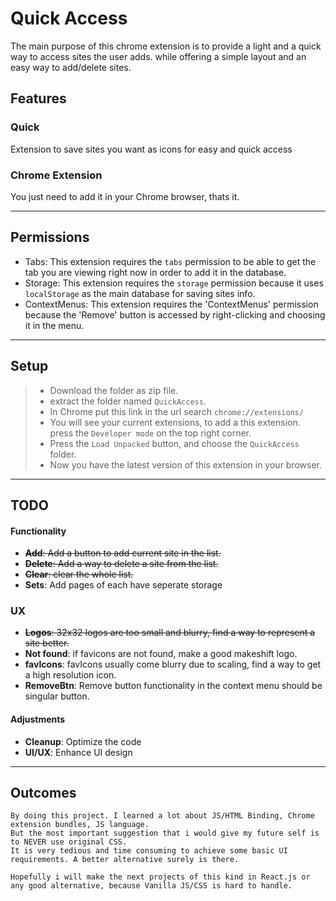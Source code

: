 # Quick Access

The main purpose of this chrome extension is to provide a light and a quick way to access sites the user adds. while offering a simple layout and an easy way to add/delete sites.

## Features

### Quick
Extension to save sites you want as icons for easy and quick access

### Chrome Extension
You just need to add it in your Chrome browser, thats it.

---
## Permissions
- Tabs: This extension requires the `tabs` permission to be able to get the tab you are viewing right now in order to add it in the database.
- Storage: This extension requires the `storage` permission because it uses `localStorage` as the main database for saving sites info. 
- ContextMenus: This extension requires the 'ContextMenus' permission because the 'Remove' button is accessed by right-clicking and choosing it in the menu.

---

## Setup
>- Download the folder as zip file.
>- extract the folder named `QuickAccess`.
>- In Chrome put this link in the url search `chrome://extensions/`
>- You will see your current extensions, to add a this extension. press the `Developer mode` on the top right corner.
>- Press the `Load Unpacked` button, and choose the `QuickAccess` folder.
>- Now you have the latest version of this extension in your browser.

---
 
## TODO
#### Functionality
- ~~**Add**: Add a button to add current site in the list.~~
- ~~**Delete**: Add a way to delete a site from the list.~~
- ~~**Clear**: clear the whole list.~~
- **Sets**: Add pages of each have seperate storage

### UX
- ~~**Logos**: 32x32 logos are too small and blurry, find a way to represent a site better.~~
- **Not found**: if favicons are not found, make a good makeshift logo.
- **favIcons**: favIcons usually come blurry due to scaling, find a way to get a high resolution icon.
- **RemoveBtn**: Remove button functionality in the context menu should be singular button.

#### Adjustments
- **Cleanup**: Optimize the code
- **UI/UX**: Enhance UI design

---

## Outcomes
```
By doing this project. I learned a lot about JS/HTML Binding, Chrome extension bundles, JS language.
But the most important suggestion that i would give my future self is to NEVER use original CSS.
It is very tedious and time consuming to achieve some basic UI requirements. A better alternative surely is there.

Hopefully i will make the next projects of this kind in React.js or any good alternative, because Vanilla JS/CSS is hard to handle.
```
